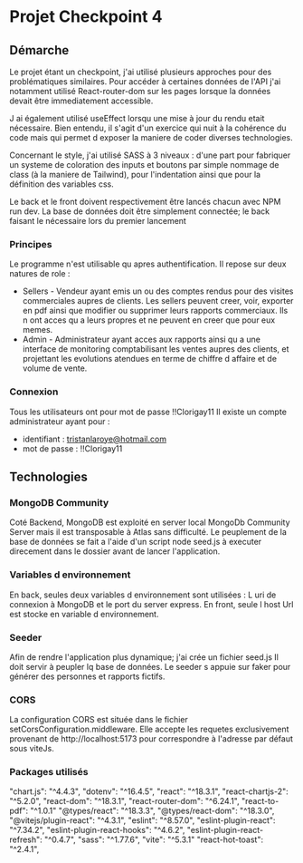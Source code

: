# Projet Checkpoint 4

## Démarche

Le projet étant un checkpoint, j'ai utilisé plusieurs approches pour des problématiques
similaires. Pour accéder à certaines données de l'API j'ai notamment utilisé
React-router-dom sur les pages lorsque la données devait être immediatement accessible.

J ai également utilisé useEffect lorsqu une mise à jour du rendu etait
nécessaire. Bien entendu, il s'agit d'un exercice qui nuit à la cohérence du code mais qui
permet d exposer la maniere de coder diverses technologies.

Concernant le style, j'ai utilisé SASS à 3 niveaux : d'une part pour fabriquer un systeme de coloration
des inputs et boutons par simple nommage de class (à la maniere de Tailwind), pour
l'indentation ainsi que pour la définition des variables css.

Le back et le front doivent respectivement être lancés chacun avec NPM run dev.
La base de données doit être simplement connectée; le back faisant le nécessaire lors du premier lancement

### Principes

Le programme n'est utilisable qu apres authentification.
Il repose sur deux natures de role :

- Sellers - Vendeur ayant emis un ou des comptes rendus pour des visites commerciales aupres de clients.
  Les sellers peuvent creer, voir, exporter en pdf ainsi que modifier ou supprimer leurs rapports commerciaux.
  Ils n ont acces qu a leurs propres et ne peuvent en creer que pour eux memes.
- Admin - Administrateur ayant acces aux rapports ainsi qu a une interface de monitoring comptabilisant les ventes aupres des clients, et projettant les evolutions atendues en terme de chiffre d affaire et de volume de vente.

### Connexion

Tous les utilisateurs ont pour mot de passe !!Clorigay11
Il existe un compte administrateur ayant pour :

- identifiant : tristanlaroye@hotmail.com
- mot de passe : !!Clorigay11

## Technologies

### MongoDB Community

Coté Backend, MongoDB est exploité en server local MongoDb Community Server mais il est transposable à Atlas sans difficulté.
Le peuplement de la base de données se fait a l'aide d'un script node seed.js à
executer direcement dans le dossier avant de lancer l'application.

### Variables d environnement

En back, seules deux variables d environnement sont utilisées :
L uri de connexion à MongoDB et le port du server express.
En front, seule l host Url est stocke en variable d environnement.

### Seeder

Afin de rendre l'application plus dynamique; j'ai crée un fichier seed.js
Il doit servir à peupler lq base de données.
Le seeder s appuie sur faker pour générer des personnes et rapports fictifs.

### CORS

La configuration CORS est située dans le fichier setCorsConfiguration.middleware.
Elle accepte les requetes exclusivement provenant de http://localhost:5173 pour correspondre à l'adresse par défaut sous viteJs.

### Packages utilisés

"chart.js": "^4.4.3",
"dotenv": "^16.4.5",
"react": "^18.3.1",
"react-chartjs-2": "^5.2.0",
"react-dom": "^18.3.1",
"react-router-dom": "^6.24.1",
"react-to-pdf": "^1.0.1"
"@types/react": "^18.3.3",
"@types/react-dom": "^18.3.0",
"@vitejs/plugin-react": "^4.3.1",
"eslint": "^8.57.0",
"eslint-plugin-react": "^7.34.2",
"eslint-plugin-react-hooks": "^4.6.2",
"eslint-plugin-react-refresh": "^0.4.7",
"sass": "^1.77.6",
"vite": "^5.3.1"
"react-hot-toast": "^2.4.1",
